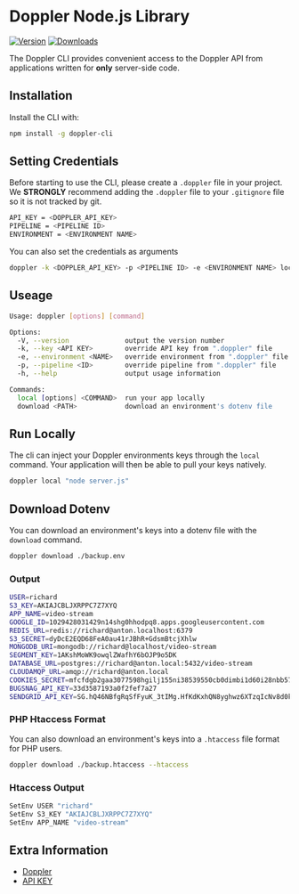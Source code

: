 # Doppler Node.js Library

[![Version](https://img.shields.io/npm/v/doppler-cli.svg)](https://www.npmjs.org/package/doppler-cli)
[![Downloads](https://img.shields.io/npm/dm/doppler-cli.svg)](https://www.npmjs.com/package/doppler-cli)

The Doppler CLI provides convenient access to the Doppler API from
applications written for **only** server-side code.

## Installation

Install the CLI with:

``` bash
npm install -g doppler-cli
```

## Setting Credentials

Before starting to use the CLI, please create a `.doppler` file in your project. We **STRONGLY** recommend
adding the `.doppler` file to your `.gitignore` file so it is not tracked by git. 

``` bash
API_KEY = <DOPPLER_API_KEY>
PIPELINE = <PIPELINE ID>
ENVIRONMENT = <ENVIRONMENT NAME>
```

You can also set the credentials as arguments

``` bash
doppler -k <DOPPLER_API_KEY> -p <PIPELINE ID> -e <ENVIRONMENT NAME> local "node server.js"
```

## Useage

``` bash
Usage: doppler [options] [command]

Options:
  -V, --version              output the version number
  -k, --key <API KEY>        override API key from ".doppler" file
  -e, --environment <NAME>   override environment from ".doppler" file
  -p, --pipeline <ID>        override pipeline from ".doppler" file
  -h, --help                 output usage information

Commands:
  local [options] <COMMAND>  run your app locally
  download <PATH>            download an environment's dotenv file
```

## Run Locally

The cli can inject your Doppler environments keys through the `local` command. Your
application will then be able to pull your keys natively.


``` bash
doppler local "node server.js"
``` 

## Download Dotenv

You can download an environment's keys into a dotenv file with the `download` command.


``` bash
doppler download ./backup.env
``` 

### Output

``` bash
USER=richard
S3_KEY=AKIAJCBLJXRPPC7Z7XYQ
APP_NAME=video-stream
GOOGLE_ID=1029428031429n14shg0hhodpq8.apps.googleusercontent.com
REDIS_URL=redis://richard@anton.localhost:6379
S3_SECRET=dyDcE2EQD68FeA0au41rJBhR+GdsmBtcjXhlw
MONGODB_URI=mongodb://richard@localhost/video-stream
SEGMENT_KEY=1AKshMoWK9owqlZWafhY6bOJP9o5DK
DATABASE_URL=postgres://richard@anton.local:5432/video-stream
CLOUDAMQP_URL=amqp://richard@anton.local
COOKIES_SECRET=mfcfdgb2gaa3077598hgilj155ni38539550cb0dimbi1d60i28nbb579ci7if495c3bejbek8i1ab
BUGSNAG_API_KEY=33d3587193a0f2fef7a27
SENDGRID_API_KEY=SG.hQ46NBfgRqSfFyuK_3tIMg.HfKdKxhQN8yghwz6XTzqIcNv8d0kMWlmbkkFJA
```

### PHP Htaccess Format

You can also download an environment's keys into a `.htaccess` file format for PHP users.


``` bash
doppler download ./backup.htaccess --htaccess
```

### Htaccess Output

``` bash
SetEnv USER "richard"
SetEnv S3_KEY "AKIAJCBLJXRPPC7Z7XYQ"
SetEnv APP_NAME "video-stream"
``` 

## Extra Information

- [Doppler](https://doppler.market)
- [API KEY](https://doppler.market/workplace/api_key)
